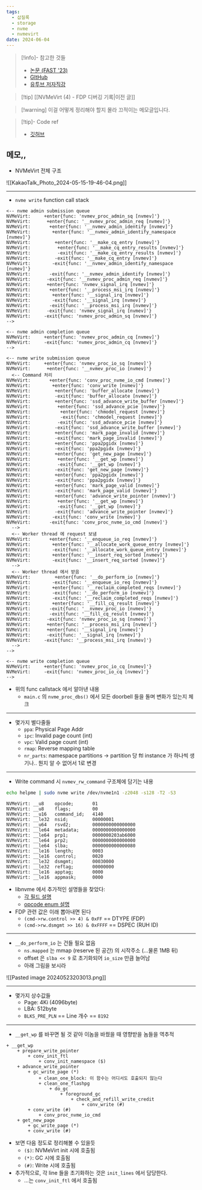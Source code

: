 ```yaml
---
tags:
  - 삽질록
  - storage
  - nvme
  - nvmevirt
date: 2024-06-04
---
```

> [!info]- 참고한 것들
> - [논문 (FAST '23)](https://www.usenix.org/conference/fast23/presentation/kim-sang-hoon)
> - [GItHub](https://github.com/snu-csl/nvmevirt)
> - [유투브 저자직강](https://youtu.be/eV7vQyg46zc?si=USiYITI09Sdz01YZ)

> [!tip] [[NVMeVirt (4) - FDP 디버깅 기록|이전 글]]

> [!warning] 이걸 어떻게 정리해야 할지 몰라 끄적이는 메모글입니다.

> [!tip]- Code ref
> - [깃허브](https://github.com/aos24s-cse-snu-ac-kr/nvmevirt/pull/1)

## 메모,,

- NVMeVirt 전체 구조

![[KakaoTalk_Photo_2024-05-15-19-46-04.png]]

---
- `nvme write` function call stack

```
<-- nvme admin submission queue
NVMeVirt:     +enter{func: 'nvmev_proc_admin_sq [nvmev]'}
NVMeVirt:      +enter{func: '__nvmev_proc_admin_req [nvmev]'}
NVMeVirt:       +enter{func: '__nvmev_admin_identify [nvmev]'}
NVMeVirt:        +enter{func: '__nvmev_admin_identify_namespace [nvmev]'}
NVMeVirt:         +enter{func: '__make_cq_entry [nvmev]'}
NVMeVirt:          +enter{func: '__make_cq_entry_results [nvmev]'}
NVMeVirt:          -exit{func: '__make_cq_entry_results [nvmev]'}
NVMeVirt:         -exit{func: '__make_cq_entry [nvmev]'}
NVMeVirt:        -exit{func: '__nvmev_admin_identify_namespace [nvmev]'}
NVMeVirt:       -exit{func: '__nvmev_admin_identify [nvmev]'}
NVMeVirt:      -exit{func: '__nvmev_proc_admin_req [nvmev]'}
NVMeVirt:      +enter{func: 'nvmev_signal_irq [nvmev]'}
NVMeVirt:       +enter{func: '__process_msi_irq [nvmev]'}
NVMeVirt:        +enter{func: '__signal_irq [nvmev]'}
NVMeVirt:        -exit{func: '__signal_irq [nvmev]'}
NVMeVirt:       -exit{func: '__process_msi_irq [nvmev]'}
NVMeVirt:      -exit{func: 'nvmev_signal_irq [nvmev]'}
NVMeVirt:     -exit{func: 'nvmev_proc_admin_sq [nvmev]'}
-->

<-- nvme admin completion queue
NVMeVirt:     +enter{func: 'nvmev_proc_admin_cq [nvmev]'}
NVMeVirt:     -exit{func: 'nvmev_proc_admin_cq [nvmev]'}
-->

<-- nvme write submission queue
NVMeVirt:     +enter{func: 'nvmev_proc_io_sq [nvmev]'}
NVMeVirt:      +enter{func: '__nvmev_proc_io [nvmev]'}
  <-- Command 처리
NVMeVirt:       +enter{func: 'conv_proc_nvme_io_cmd [nvmev]'}
NVMeVirt:        +enter{func: 'conv_write [nvmev]'}
NVMeVirt:         +enter{func: 'buffer_allocate [nvmev]'}
NVMeVirt:         -exit{func: 'buffer_allocate [nvmev]'}
NVMeVirt:         +enter{func: 'ssd_advance_write_buffer [nvmev]'}
NVMeVirt:          +enter{func: 'ssd_advance_pcie [nvmev]'}
NVMeVirt:           +enter{func: 'chmodel_request [nvmev]'}
NVMeVirt:           -exit{func: 'chmodel_request [nvmev]'}
NVMeVirt:          -exit{func: 'ssd_advance_pcie [nvmev]'}
NVMeVirt:         -exit{func: 'ssd_advance_write_buffer [nvmev]'}
NVMeVirt:         +enter{func: 'mark_page_invalid [nvmev]'}
NVMeVirt:         -exit{func: 'mark_page_invalid [nvmev]'}
NVMeVirt:         +enter{func: 'ppa2pgidx [nvmev]'}
NVMeVirt:         -exit{func: 'ppa2pgidx [nvmev]'}
NVMeVirt:         +enter{func: 'get_new_page [nvmev]'}
NVMeVirt:          +enter{func: '__get_wp [nvmev]'}
NVMeVirt:          -exit{func: '__get_wp [nvmev]'}
NVMeVirt:         -exit{func: 'get_new_page [nvmev]'}
NVMeVirt:         +enter{func: 'ppa2pgidx [nvmev]'}
NVMeVirt:         -exit{func: 'ppa2pgidx [nvmev]'}
NVMeVirt:         +enter{func: 'mark_page_valid [nvmev]'}
NVMeVirt:         -exit{func: 'mark_page_valid [nvmev]'}
NVMeVirt:         +enter{func: 'advance_write_pointer [nvmev]'}
NVMeVirt:          +enter{func: '__get_wp [nvmev]'}
NVMeVirt:          -exit{func: '__get_wp [nvmev]'}
NVMeVirt:         -exit{func: 'advance_write_pointer [nvmev]'}
NVMeVirt:        -exit{func: 'conv_write [nvmev]'}
NVMeVirt:       -exit{func: 'conv_proc_nvme_io_cmd [nvmev]'}
  -->
  <-- Worker thread 에 request 보냄
NVMeVirt:       +enter{func: '__enqueue_io_req [nvmev]'}
NVMeVirt:        +enter{func: '__allocate_work_queue_entry [nvmev]'}
NVMeVirt:        -exit{func: '__allocate_work_queue_entry [nvmev]'}
NVMeVirt:        +enter{func: '__insert_req_sorted [nvmev]'}
NVMeVirt:        -exit{func: '__insert_req_sorted [nvmev]'}
  -->
  <-- Worker thread 에서 받음
NVMeVirt:         +enter{func: '__do_perform_io [nvmev]'}
NVMeVirt:        -exit{func: '__enqueue_io_req [nvmev]'}
NVMeVirt:        +enter{func: '__reclaim_completed_reqs [nvmev]'}
NVMeVirt:        -exit{func: '__do_perform_io [nvmev]'}
NVMeVirt:        -exit{func: '__reclaim_completed_reqs [nvmev]'}
NVMeVirt:        +enter{func: '__fill_cq_result [nvmev]'}
NVMeVirt:       -exit{func: '__nvmev_proc_io [nvmev]'}
NVMeVirt:       -exit{func: '__fill_cq_result [nvmev]'}
NVMeVirt:      -exit{func: 'nvmev_proc_io_sq [nvmev]'}
NVMeVirt:      +enter{func: '__process_msi_irq [nvmev]'}
NVMeVirt:      +enter{func: '__signal_irq [nvmev]'}
NVMeVirt:      -exit{func: '__signal_irq [nvmev]'}
NVMeVirt:     -exit{func: '__process_msi_irq [nvmev]'}
  -->
-->

<-- nvme write completion queue
NVMeVirt:     +enter{func: 'nvmev_proc_io_cq [nvmev]'}
NVMeVirt:     -exit{func: 'nvmev_proc_io_cq [nvmev]'}
-->
```

- 위의 func callstack 에서 알아낸 내용
	- `main.c` 의 `nvme_proc_dbs()` 에서 모든 doorbell 들을 돌며 변화가 있는지 체크
---
- 몇가지 별다줄들
	- `ppa`: Physical Page Addr
	- `ipc`: Invalid page count (int)
	- `vpc`: Valid page count (int)
	- `rmap`: Reverse mapping table
	- `nr_parts`: namespace partitions -> partition 당 ftl instance 가 하나씩 생기나.. 뭔지 알 수 없어서 1로 변경
---
- Write command 시 `nvmev_rw_command` 구조체에 담기는 내용

```bash
echo helpme | sudo nvme write /dev/nvme1n1 -z2048 -s128 -T2 -S3
```

```
NVMeVirt: __u8    opcode;       01
NVMeVirt: __u8    flags;        00
NVMeVirt: __u16   command_id;   4140
NVMeVirt: __le32  nsid;         00000001
NVMeVirt: __u64   rsvd2;        0000000000000000
NVMeVirt: __le64  metadata;     0000000000000000
NVMeVirt: __le64  prp1;         0000000203ab6000
NVMeVirt: __le64  prp2;         0000000000000000
NVMeVirt: __le64  slba;         0000000000000080
NVMeVirt: __le16  length;       0003
NVMeVirt: __le16  control;      0020
NVMeVirt: __le32  dsmgmt;       00030000
NVMeVirt: __le32  reftag;       00000000
NVMeVirt: __le16  apptag;       0000
NVMeVirt: __le16  appmask;      0000
```

- libnvme 에서 추가적인 설명들을 찾았다:
	- [각 필드 설명](https://github.com/linux-nvme/libnvme/blob/master/src/nvme/api-types.h#L569-L631)
	- [opcode enum 설명](https://github.com/linux-nvme/libnvme/blob/master/src/nvme/types.h#L8249-L8291)
- FDP 관련 값은 이래 뽑아내면 된다
	- `(cmd->rw.control >> 4) & 0xFF` == DTYPE (FDP)
	- `(cmd->rw.dsmgmt >> 16) & 0xFFFF` == DSPEC (RUH ID)
---
- `__do_perform_io` 는 건들 필요 없음
	- `ns.mapped` 는 mmap (reserve 된 공간) 의 시작주소 (...물론 1MB 뒤)
	- offset 은 `slba << 9` 로 초기화되어 `io_size` 만큼 늘어남
	- 아래 그림을 보시라

![[Pasted image 20240523203013.png]]

---
- 몇가지 상수값들
	- Page: 4Ki (4096byte)
	- LBA: 512byte
	- `BLKS_PRE_PLN` == Line 개수 == `8192`
---
- `__get_wp` 를 바꾸면 될 것 같아 이놈을 바꿨을 때 영향받을 놈들을 역추적

```
+ __get_wp
	+ prepare_write_pointer
		+ conv_init_ftl
			+ conv_init_namespace ($)
	+ advance_write_pointer
		+ gc_write_page (*)
			+ clean_one_block: 이 함수는 어디서도 호출되지 않는다
			+ clean_one_flashpg
				+ do_gc
					+ foreground_gc
						+ check_and_refill_write_credit
							+ conv_write (#)
		+ conv_write (#)
			+ conv_proc_nvme_io_cmd
	+ get_new_page
		+ gc_write_page (*)
		+ conv_write (#)
```

- 보면 다음 정도로 정리해볼 수 있을듯
	- `($)`: NVMeVirt init 시에 호출됨
	- `(*)`: GC 시에 호출됨
	- `(#)`: Write 시에 호출됨
- 추가적으로, 각 line 들을 초기화하는 것은 `init_lines` 에서 담당한다.
	- ...는 `conv_init_ftl` 에서 호출됨